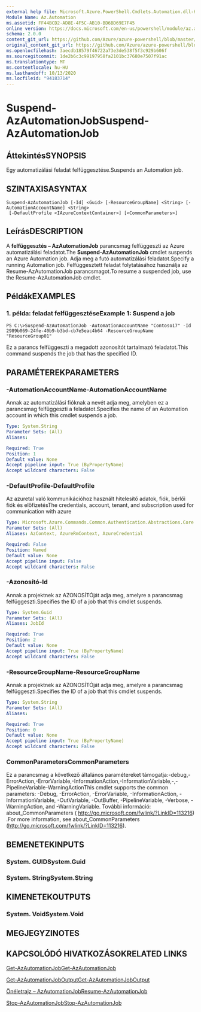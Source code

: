 ```yaml
---
external help file: Microsoft.Azure.PowerShell.Cmdlets.Automation.dll-Help.xml
Module Name: Az.Automation
ms.assetid: FF44BCD2-AD8E-4F5C-AB10-BD6BD69E7F45
online version: https://docs.microsoft.com/en-us/powershell/module/az.automation/suspend-azautomationjob
schema: 2.0.0
content_git_url: https://github.com/Azure/azure-powershell/blob/master/src/Automation/Automation/help/Suspend-AzAutomationJob.md
original_content_git_url: https://github.com/Azure/azure-powershell/blob/master/src/Automation/Automation/help/Suspend-AzAutomationJob.md
ms.openlocfilehash: 3aecdb18579f46722a73e3de538f5f3c929b606f
ms.sourcegitcommit: 1de2b6c3c99197958fa2101bc37680e7507f91ac
ms.translationtype: MT
ms.contentlocale: hu-HU
ms.lasthandoff: 10/13/2020
ms.locfileid: "94183714"
---
```

# <span data-ttu-id="37a03-101">Suspend-AzAutomationJob</span><span class="sxs-lookup"><span data-stu-id="37a03-101">Suspend-AzAutomationJob</span></span>

## <span data-ttu-id="37a03-102">Áttekintés</span><span class="sxs-lookup"><span data-stu-id="37a03-102">SYNOPSIS</span></span>
<span data-ttu-id="37a03-103">Egy automatizálási feladat felfüggesztése.</span><span class="sxs-lookup"><span data-stu-id="37a03-103">Suspends an Automation job.</span></span>

## <span data-ttu-id="37a03-104">SZINTAXISA</span><span class="sxs-lookup"><span data-stu-id="37a03-104">SYNTAX</span></span>

```
Suspend-AzAutomationJob [-Id] <Guid> [-ResourceGroupName] <String> [-AutomationAccountName] <String>
 [-DefaultProfile <IAzureContextContainer>] [<CommonParameters>]
```

## <span data-ttu-id="37a03-105">Leírás</span><span class="sxs-lookup"><span data-stu-id="37a03-105">DESCRIPTION</span></span>
<span data-ttu-id="37a03-106">A **felfüggesztés – AzAutomationJob** parancsmag felfüggeszti az Azure automatizálási feladatot.</span><span class="sxs-lookup"><span data-stu-id="37a03-106">The **Suspend-AzAutomationJob** cmdlet suspends an Azure Automation job.</span></span>
<span data-ttu-id="37a03-107">Adja meg a futó automatizálási feladatot.</span><span class="sxs-lookup"><span data-stu-id="37a03-107">Specify a running Automation job.</span></span>
<span data-ttu-id="37a03-108">Felfüggesztett feladat folytatásához használja az Resume-AzAutomationJob parancsmagot.</span><span class="sxs-lookup"><span data-stu-id="37a03-108">To resume a suspended job, use the Resume-AzAutomationJob cmdlet.</span></span>

## <span data-ttu-id="37a03-109">Példák</span><span class="sxs-lookup"><span data-stu-id="37a03-109">EXAMPLES</span></span>

### <span data-ttu-id="37a03-110">1. példa: feladat felfüggesztése</span><span class="sxs-lookup"><span data-stu-id="37a03-110">Example 1: Suspend a job</span></span>
```
PS C:\>Suspend-AzAutomationJob -AutomationAccountName "Contoso17" -Id 2989b069-24fe-40b9-b3bd-cb7e5eac4b64 -ResourceGroupName "ResourceGroup01"
```

<span data-ttu-id="37a03-111">Ez a parancs felfüggeszti a megadott azonosítót tartalmazó feladatot.</span><span class="sxs-lookup"><span data-stu-id="37a03-111">This command suspends the job that has the specified ID.</span></span>

## <span data-ttu-id="37a03-112">PARAMÉTEREK</span><span class="sxs-lookup"><span data-stu-id="37a03-112">PARAMETERS</span></span>

### <span data-ttu-id="37a03-113">-AutomationAccountName</span><span class="sxs-lookup"><span data-stu-id="37a03-113">-AutomationAccountName</span></span>
<span data-ttu-id="37a03-114">Annak az automatizálási fióknak a nevét adja meg, amelyben ez a parancsmag felfüggeszti a feladatot.</span><span class="sxs-lookup"><span data-stu-id="37a03-114">Specifies the name of an Automation account in which this cmdlet suspends a job.</span></span>

```yaml
Type: System.String
Parameter Sets: (All)
Aliases:

Required: True
Position: 1
Default value: None
Accept pipeline input: True (ByPropertyName)
Accept wildcard characters: False
```

### <span data-ttu-id="37a03-115">-DefaultProfile</span><span class="sxs-lookup"><span data-stu-id="37a03-115">-DefaultProfile</span></span>
<span data-ttu-id="37a03-116">Az azuretal való kommunikációhoz használt hitelesítő adatok, fiók, bérlői fiók és előfizetés</span><span class="sxs-lookup"><span data-stu-id="37a03-116">The credentials, account, tenant, and subscription used for communication with azure</span></span>

```yaml
Type: Microsoft.Azure.Commands.Common.Authentication.Abstractions.Core.IAzureContextContainer
Parameter Sets: (All)
Aliases: AzContext, AzureRmContext, AzureCredential

Required: False
Position: Named
Default value: None
Accept pipeline input: False
Accept wildcard characters: False
```

### <span data-ttu-id="37a03-117">-Azonosító</span><span class="sxs-lookup"><span data-stu-id="37a03-117">-Id</span></span>
<span data-ttu-id="37a03-118">Annak a projektnek az AZONOSÍTÓját adja meg, amelyre a parancsmag felfüggeszti.</span><span class="sxs-lookup"><span data-stu-id="37a03-118">Specifies the ID of a job that this cmdlet suspends.</span></span>

```yaml
Type: System.Guid
Parameter Sets: (All)
Aliases: JobId

Required: True
Position: 2
Default value: None
Accept pipeline input: True (ByPropertyName)
Accept wildcard characters: False
```

### <span data-ttu-id="37a03-119">-ResourceGroupName</span><span class="sxs-lookup"><span data-stu-id="37a03-119">-ResourceGroupName</span></span>
<span data-ttu-id="37a03-120">Annak a projektnek az AZONOSÍTÓját adja meg, amelyre a parancsmag felfüggeszti.</span><span class="sxs-lookup"><span data-stu-id="37a03-120">Specifies the ID of a job that this cmdlet suspends.</span></span>

```yaml
Type: System.String
Parameter Sets: (All)
Aliases:

Required: True
Position: 0
Default value: None
Accept pipeline input: True (ByPropertyName)
Accept wildcard characters: False
```

### <span data-ttu-id="37a03-121">CommonParameters</span><span class="sxs-lookup"><span data-stu-id="37a03-121">CommonParameters</span></span>
<span data-ttu-id="37a03-122">Ez a parancsmag a következő általános paramétereket támogatja:-debug,-ErrorAction,-ErrorVariable,-InformationAction,-InformationVariable,-,-PipelineVariable-WarningAction</span><span class="sxs-lookup"><span data-stu-id="37a03-122">This cmdlet supports the common parameters: -Debug, -ErrorAction, -ErrorVariable, -InformationAction, -InformationVariable, -OutVariable, -OutBuffer, -PipelineVariable, -Verbose, -WarningAction, and -WarningVariable.</span></span> <span data-ttu-id="37a03-123">További információ: about_CommonParameters ( http://go.microsoft.com/fwlink/?LinkID=113216) .</span><span class="sxs-lookup"><span data-stu-id="37a03-123">For more information, see about_CommonParameters (http://go.microsoft.com/fwlink/?LinkID=113216).</span></span>

## <span data-ttu-id="37a03-124">BEMENETEK</span><span class="sxs-lookup"><span data-stu-id="37a03-124">INPUTS</span></span>

### <span data-ttu-id="37a03-125">System. GUID</span><span class="sxs-lookup"><span data-stu-id="37a03-125">System.Guid</span></span>

### <span data-ttu-id="37a03-126">System. String</span><span class="sxs-lookup"><span data-stu-id="37a03-126">System.String</span></span>

## <span data-ttu-id="37a03-127">KIMENETEK</span><span class="sxs-lookup"><span data-stu-id="37a03-127">OUTPUTS</span></span>

### <span data-ttu-id="37a03-128">System. Void</span><span class="sxs-lookup"><span data-stu-id="37a03-128">System.Void</span></span>

## <span data-ttu-id="37a03-129">MEGJEGYZI</span><span class="sxs-lookup"><span data-stu-id="37a03-129">NOTES</span></span>

## <span data-ttu-id="37a03-130">KAPCSOLÓDÓ HIVATKOZÁSOK</span><span class="sxs-lookup"><span data-stu-id="37a03-130">RELATED LINKS</span></span>

[<span data-ttu-id="37a03-131">Get-AzAutomationJob</span><span class="sxs-lookup"><span data-stu-id="37a03-131">Get-AzAutomationJob</span></span>](./Get-AzAutomationJob.md)

[<span data-ttu-id="37a03-132">Get-AzAutomationJobOutput</span><span class="sxs-lookup"><span data-stu-id="37a03-132">Get-AzAutomationJobOutput</span></span>](./Get-AzAutomationJobOutput.md)

[<span data-ttu-id="37a03-133">Önéletrajz – AzAutomationJob</span><span class="sxs-lookup"><span data-stu-id="37a03-133">Resume-AzAutomationJob</span></span>](./Resume-AzAutomationJob.md)

[<span data-ttu-id="37a03-134">Stop-AzAutomationJob</span><span class="sxs-lookup"><span data-stu-id="37a03-134">Stop-AzAutomationJob</span></span>](./Stop-AzAutomationJob.md)


